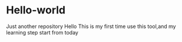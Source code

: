 # Hello-world
Just another repository
Hello This is my first time use this tool,and my learning step start from today

